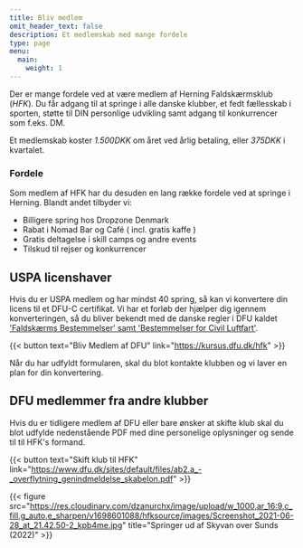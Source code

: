 ```yaml
---
title: Bliv medlem
omit_header_text: false
description: Et medlemskab med mange fordele
type: page
menu:
  main:
    weight: 1
---
```

Der er mange fordele ved at være medlem af Herning Faldskærmsklub (*HFK*). Du får adgang til at springe i alle danske klubber, et fedt fællesskab i sporten, støtte til DIN personlige udvikling samt adgang til konkurrencer som f.eks. DM.

Et medlemskab koster *1.500DKK* om året ved årlig betaling, eller *375DKK* i kvartalet.

### Fordele
Som medlem af HFK har du desuden en lang række fordele ved at springe i Herning. Blandt andet tilbyder vi:

- Billigere spring hos Dropzone Denmark
- Rabat i Nomad Bar og Café ( incl. gratis kaffe )
- Gratis deltagelse i skill camps og andre events
- Tilskud til rejser og konkurrencer

## USPA licenshaver
Hvis du er USPA medlem og har mindst 40 spring, så kan vi konvertere din licens til et DFU-C certifikat. Vi har et forløb der hjælper dig igennem konverteringen, så du bliver bekendt med de danske regler i DFU kaldet ['Faldskærms Bestemmelser' samt 'Bestemmelser for Civil Luftfart'](https://www.dfu.dk/sites/default/files/faldskaermsbestemmelser2023.pdf).

{{< button text="Bliv Medlem af DFU" link="https://kursus.dfu.dk/hfk" >}}

Når du har udfyldt formularen, skal du blot kontakte klubben og vi laver en plan for din konvertering.

## DFU medlemmer fra andre klubber
Hvis du er tidligere medlem af DFU eller bare ønsker at skifte klub skal du blot udfylde nedenstående PDF med dine personelige oplysninger og sende til til HFK's formand. 

{{< button text="Skift klub til HFK" link="https://www.dfu.dk/sites/default/files/ab2.a_-_overflytning_genindmeldelse_skabelon.pdf" >}}

{{< figure src="https://res.cloudinary.com/dzanurchx/image/upload/w_1000,ar_16:9,c_fill,g_auto,e_sharpen/v1698601088/hfksource/images/Screenshot_2021-06-28_at_21.42.50-2_kpb4me.jpg" title="Springer ud af Skyvan over Sunds (2022)" >}}